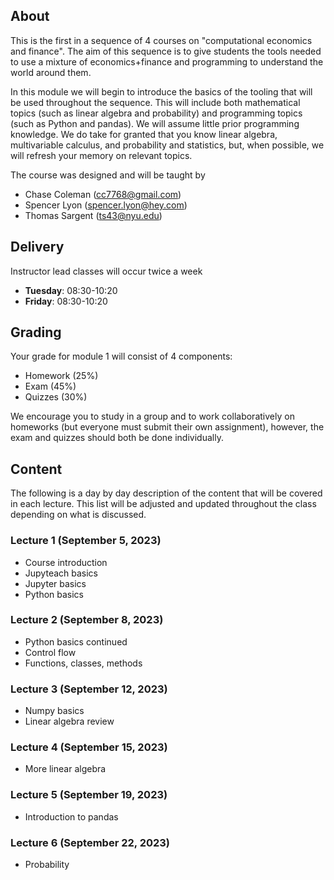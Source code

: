 ## About

This is the first in a sequence of 4 courses on "computational economics and finance". The aim
of this sequence is to give students the tools needed to use a mixture of economics+finance and
programming to understand the world around them.

In this module we will begin to introduce the basics of the tooling that will be used throughout
the sequence. This will include both mathematical topics (such as linear algebra and probability)
and programming topics (such as Python and pandas). We will assume little prior programming
knowledge. We do take for granted that you know linear algebra, multivariable calculus, and
probability and statistics, but, when possible, we will refresh your memory on relevant topics.

The course was designed and will be taught by

* Chase Coleman (cc7768@gmail.com)
* Spencer Lyon (spencer.lyon@hey.com)
* Thomas Sargent (ts43@nyu.edu)


## Delivery

Instructor lead classes will occur twice a week

* **Tuesday**: 08:30-10:20
* **Friday**: 08:30-10:20


## Grading

Your grade for module 1 will consist of 4 components:

* Homework (25%)
* Exam (45%)
* Quizzes (30%)

We encourage you to study in a group and to work collaboratively on homeworks (but everyone must
submit their own assignment), however, the exam and quizzes should both be done individually.


## Content

The following is a day by day description of the content that will be covered in each lecture. This list will be adjusted and updated throughout the class depending on what is discussed.

### Lecture 1 (September 5, 2023)

* Course introduction
* Jupyteach basics
* Jupyter basics
* Python basics

### Lecture 2 (September 8, 2023)

* Python basics continued
* Control flow
* Functions, classes, methods

### Lecture 3 (September 12, 2023)

* Numpy basics
* Linear algebra review

### Lecture 4 (September 15, 2023)

* More linear algebra

### Lecture 5 (September 19, 2023)

* Introduction to pandas

### Lecture 6 (September 22, 2023)

* Probability
